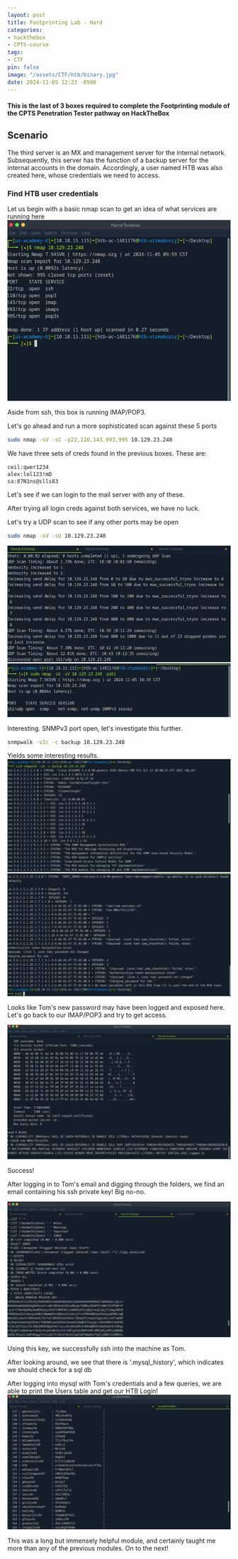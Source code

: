 ```yaml
---
layout: post
title: Footprinting Lab - Hard
categories:
- hackthebox
- CPTS-course
tags:
- CTF
pin: false
image: "/assets/CTF/htb/binary.jpg"
date: 2024-11-05 12:23 -0500
---
```

#### This is the last of 3 boxes required to complete the Footprinting module of the CPTS Penetration Tester pathway on HackTheBox

## **Scenario**
The third server is an MX and management server for the internal network. Subsequently, this server has the function of a backup server for the internal accounts in the domain. Accordingly, a user named HTB was also created here, whose credentials we need to access.

### Find HTB user credentials

Let us begin with a basic nmap scan to get an idea of what services are running here
![Initial scan](/assets/CTF/htb/footprinting/hard/first_nmap.png)

Aside from ssh, this box is running IMAP/POP3.

Let's go ahead and run a more sophisticated scan against these 5 ports

```bash
sudo nmap -sV -sC -p22,110,143,993,995 10.129.23.248
```

We have three sets of creds found in the previous boxes. 
These are:
```
ceil:qwer1234
alex:lol123!mD
sa:87N1ns@slls83
```
Let's see if we can login to the mail server with any of these.

After trying all login creds against both services, we have no luck.

Let's try a UDP scan to see if any other ports may be open
```bash
sudo nmap -sV -sU 10.129.23.248
```
![UDP port found](/assets/CTF/htb/footprinting/hard/161_found.png)
![SNMP found](/assets/CTF/htb/footprinting/hard/snmp.png)

Interesting. SNMPv3 port open, let's investigate this further.

```bash
snmpwalk -v2c -c backup 10.129.23.248
```

Yields some interesting results. 
![snmpwalk1](/assets/CTF/htb/footprinting/hard/snmpwalk_1.png)
![snmpwalk2](/assets/CTF/htb/footprinting/hard/snmpwalk_2.png)

Looks like Tom's new password may have been logged and exposed here. Let's go back to our IMAP/POP3 and try to get access.

![Logged in](/assets/CTF/htb/footprinting/hard/imap_tom.png)

Success! 

After logging in to Tom's email and digging through the folders, we find an email containing his ssh private key! Big no-no.

![Keys found](/assets/CTF/htb/footprinting/hard/keys.png)

Using this key, we successfully ssh into the machine as Tom.

After looking around, we see that there is '.mysql_history', which indicates we should check for a sql db

After logging into mysql with Tom's credentials and a few queries, we are able to print the Users table and get our HTB Login!
![flag found](/assets/CTF/htb/footprinting/hard/flag.png)

This was a long but immensely helpful module, and certainly taught me more than any of the previous modules. On to the next!









